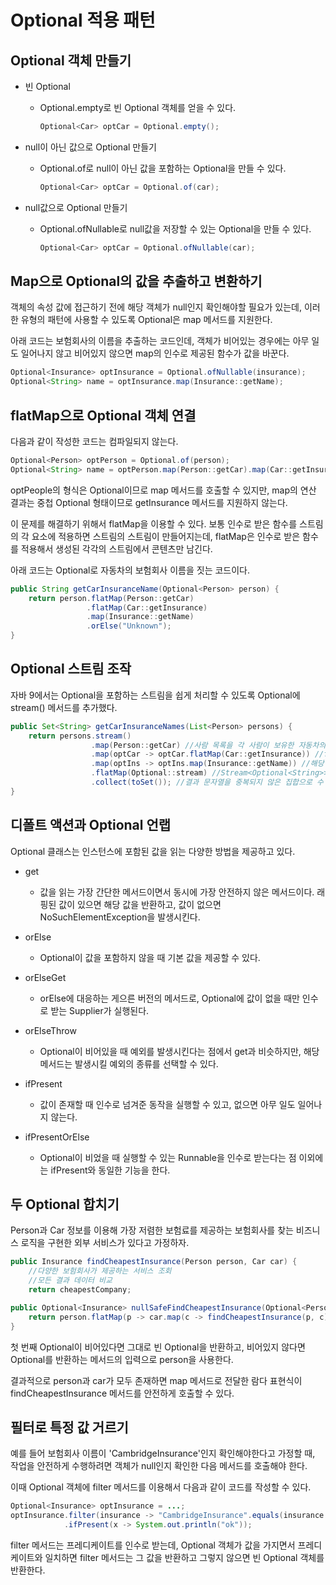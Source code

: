 # Optional 적용 패턴

## Optional 객체 만들기

- 빈 Optional
  
  - Optional.empty로 빈 Optional 객체를 얻을 수 있다.
    ```java
    Optional<Car> optCar = Optional.empty();
    ```
    

- null이 아닌 값으로 Optional 만들기
  
  - Optional.of로 null이 아닌 값을 포함하는 Optional을 만들 수 있다.
    ```java
    Optional<Car> optCar = Optional.of(car);
    ```
- null값으로 Optional 만들기
  
  - Optional.ofNullable로 null값을 저장할 수 있는 Optional을 만들 수 있다.
    ```java
    Optional<Car> optCar = Optional.ofNullable(car);
    ```

## Map으로 Optional의 값을 추출하고 변환하기

객체의 속성 값에 접근하기 전에 해당 객체가 null인지 확인해야할 필요가 있는데, 이러한 유형의 패턴에 사용할 수 있도록 Optional은 map 메서드를 지원한다.

아래 코드는 보험회사의 이름을 추출하는 코드인데, 객체가 비어있는 경우에는 아무 일도 일어나지 않고 비어있지 않으면 map의 인수로 제공된 함수가 값을 바꾼다.

```java
Optional<Insurance> optInsurance = Optional.ofNullable(insurance);
Optional<String> name = optInsurance.map(Insurance::getName);
```

## flatMap으로 Optional 객체 연결

다음과 같이 작성한 코드는 컴파일되지 않는다.

```java
Optional<Person> optPerson = Optional.of(person);
Optional<String> name = optPerson.map(Person::getCar).map(Car::getInsurance).map(Insurance::getName);
```

optPeople의 형식은 Optional<People>이므로 map 메서드를 호출할 수 있지만, map의 연산 결과는 중첩 Optional 형태이므로 getInsurance 메서드를 지원하지 않는다.

이 문제를 해결하기 위해서 flatMap을 이용할 수 있다. 보통 인수로 받은 함수를 스트림의 각 요소에 적용하면 스트림의 스트림이 만들어지는데, flatMap은 인수로 받은 함수를 적용해서 생성된 각각의 스트림에서 콘텐츠만 남긴다.

아래 코드는 Optional로 자동차의 보험회사 이름을 짓는 코드이다.

```java
public String getCarInsuranceName(Optional<Person> person) {
    return person.flatMap(Person::getCar)
                 .flatMap(Car::getInsurance)
                 .map(Insurance::getName)
                 .orElse("Unknown");
}
```

## Optional 스트림 조작

자바 9에서는 Optional을 포함하는 스트림을 쉽게 처리할 수 있도록 Optional에 stream() 메서드를 추가했다.

```java
public Set<String> getCarInsuranceNames(List<Person> persons) {
    return persons.stream()
                  .map(Person::getCar) //사람 목록을 각 사람이 보유한 자동차의 Optional<Car> 스트림으로 변환
                  .map(optCar -> optCar.flatMap(Car::getInsurance)) //flatmap 연산을 이용해 Optional<Insurance>로 변환
                  .map(optIns -> optIns.map(Insurance::getName)) //해당 이름의 Optional<String>으로 매핑
                  .flatMap(Optional::stream) //Stream<Optional<String>>을 현재 이름을 포함하는 Stream<String>으로 변환
                  .collect(toSet()); //결과 문자열을 중복되지 않은 집합으로 수
}
```

## 디폴트 액션과 Optional 언랩

Optional 클래스는 인스턴스에 포함된 값을 읽는 다양한 방법을 제공하고 있다.

- get
  
  - 값을 읽는 가장 간단한 메서드이면서 동시에 가장 안전하지 않은 메서드이다.
    래핑된 값이 있으면 해당 값을 반환하고, 값이 없으면 NoSuchElementException을 발생시킨다.
- orElse
  
  - Optional이 값을 포함하지 않을 때 기본 값을 제공할 수 있다.
- orElseGet
  
  - orElse에 대응하는 게으른 버전의 메서드로, Optional에 값이 없을 때만 인수로 받는 Supplier가 실행된다.
- orElseThrow
  
  - Optional이 비어있을 때 예외를 발생시킨다는 점에서 get과 비슷하지만, 해당 메서드는 발생시킬 예외의 종류를 선택할 수 있다.
- ifPresent
  
  - 값이 존재할 때 인수로 넘겨준 동작을 실행할 수 있고, 없으면 아무 일도 일어나지 않는다.
- ifPresentOrElse
  
  - Optional이 비었을 때 실행할 수 있는 Runnable을 인수로 받는다는 점 이외에는 ifPresent와 동일한 기능을 한다.

## 두 Optional 합치기

Person과 Car 정보를 이용해 가장 저렴한 보험료를 제공하는 보험회사를 찾는 비즈니스 로직을 구현한 외부 서비스가 있다고 가정하자.

```java
public Insurance findCheapestInsurance(Person person, Car car) {
    //다양한 보험회사가 제공하는 서비스 조회
    //모든 결과 데이터 비교
    return cheapestCompany;
```

```java
public Optional<Insurance> nullSafeFindCheapestInsurance(Optional<Person> person, Optional<Car> car) {
    return person.flatMap(p -> car.map(c -> findCheapestInsurance(p, c)));
}
```

첫 번째 Optional이 비어있다면 그대로 빈 Optional을 반환하고, 비어있지 않다면 Optional<Insurance>를 반환하는 메서드의 입력으로 person을 사용한다.

결과적으로 person과 car가 모두 존재하면 map 메서드로 전달한 람다 표현식이 findCheapestInsurance 메서드를 안전하게 호출할 수 있다.

## 필터로 특정 값 거르기

예를 들어 보험회사 이름이 'CambridgeInsurance'인지 확인해야한다고 가정할 때, 작업을 안전하게 수행하려면 객체가 null인지 확인한 다음 메서드를 호출해야 한다.

이때 Optional 객체에 filter 메서드를 이용해서 다음과 같이 코드를 작성할 수 있다.

```java
Optional<Insurance> optInsurance = ...;
optInsurance.filter(insurance -> "CambridgeInsurance".equals(insurance.getName()))
            .ifPresent(x -> System.out.println("ok"));
```

filter 메서드는 프레디케이트를 인수로 받는데, Optional 객체가 값을 가지면서 프레디케이트와 일치하면 filter 메서드는 그 값을 반환하고 그렇지 않으면 빈 Optional 객체를 반환한다.
